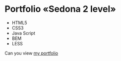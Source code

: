 # Portfolio «Sedona 2 level» 
- HTML5
- CSS3
- Java Script
- BEM
- LESS

Can you view [my portfolio](https://victoriakhramkova.github.io/Portfolio-Sedona-2-level/)

